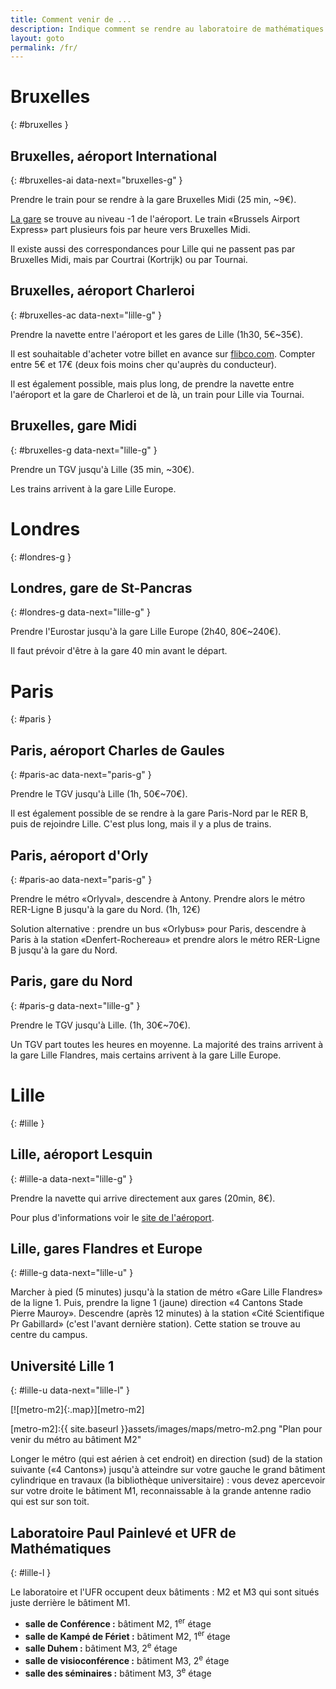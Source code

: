 ```yaml
---
title: Comment venir de ...
description: Indique comment se rendre au laboratoire de mathématiques Paul Painlevé de Lille à partir de divers points de départ.
layout: goto
permalink: /fr/
---
```


# <i class="cityicon-bruxelles"></i>Bruxelles
{: #bruxelles }

## Bruxelles, <i class="icon-flight"></i> aéroport International
{: #bruxelles-ai data-next="bruxelles-g" }

Prendre le train pour se rendre à la gare Bruxelles Midi (25 min, ~9€).

[La gare](http://www.brusselsairport.be/fr/passngr/to_from_brussels_airport/train/) se trouve au niveau -1 de l'aéroport. Le train «Brussels Airport Express» part plusieurs fois par heure vers Bruxelles Midi.

Il existe aussi des correspondances pour Lille qui ne passent pas par Bruxelles Midi, mais par Courtrai (Kortrijk) ou par Tournai.

## Bruxelles, <i class="icon-flight"></i> aéroport Charleroi
{: #bruxelles-ac data-next="lille-g" }

Prendre la navette entre l'aéroport et les gares de Lille (1h30, 5€~35€).

Il est souhaitable d'acheter votre billet en avance sur [flibco.com](https://www.flibco.com). Compter entre 5€ et 17€ (deux fois moins cher qu'auprès du conducteur).

Il est également possible, mais plus long, de prendre la navette entre l'aéroport et la gare de Charleroi et de là, un train pour Lille via Tournai.

## Bruxelles, <i class="icon-train"></i> gare Midi
{: #bruxelles-g data-next="lille-g" }

Prendre un TGV jusqu'à Lille (35 min, ~30€).

Les trains arrivent à la gare Lille Europe.

# <i class="cityicon-london"></i>Londres
{: #londres-g }

## Londres, <i class="icon-train"></i> gare de St-Pancras
{: #londres-g data-next="lille-g" }

Prendre l'Eurostar jusqu'à la gare Lille Europe (2h40, 80€~240€).

Il faut prévoir d'être à la gare 40 min avant le départ.

# <i class="cityicon-paris"></i>Paris
{: #paris }

## Paris, <i class="icon-flight"></i> aéroport Charles de Gaules
{: #paris-ac data-next="paris-g" }

Prendre le TGV jusqu'à Lille (1h, 50€~70€).

Il est également possible de se rendre à la gare Paris-Nord par le RER B, puis de rejoindre Lille. C'est plus long, mais il y a plus de trains.

## Paris, <i class="icon-flight"></i> aéroport d'Orly
{: #paris-ao data-next="paris-g" }

Prendre le métro «Orlyval», descendre à Antony. Prendre alors le métro RER-Ligne B jusqu'à la gare du Nord. (1h, 12€)

Solution alternative : prendre un bus «Orlybus» pour Paris, descendre à Paris à la station «Denfert-Rochereau» et prendre alors le métro RER-Ligne B jusqu'à la gare du Nord.

## Paris, <i class="icon-train"></i> gare du Nord
{: #paris-g data-next="lille-g" }

Prendre le TGV jusqu'à Lille. (1h, 30€~70€).

Un TGV part toutes les heures en moyenne. La majorité des trains arrivent à la gare Lille Flandres, mais certains arrivent à la gare Lille Europe.

# <i class="cityicon-lille"></i>Lille
{: #lille }

## Lille, <i class="icon-flight"></i> aéroport Lesquin
{: #lille-a data-next="lille-g" }

Prendre la navette qui arrive directement aux gares (20min, 8€).

Pour plus d'informations voir le [site de l'aéroport](http://www.lille.aeroport.fr/acceder-a-l-aeroport/navette/).

## Lille, <i class="icon-train"></i> gares Flandres et Europe
{: #lille-g data-next="lille-u" }

Marcher à pied (5 minutes) jusqu'à la station de métro «Gare Lille Flandres» de la ligne 1.
Puis, prendre la ligne 1 (jaune) direction «4 Cantons Stade Pierre Mauroy».
Descendre (après 12 minutes) à la station «Cité Scientifique Pr Gabillard» (c'est l'avant dernière station). Cette station se trouve au centre du campus.

## Université Lille 1
{: #lille-u data-next="lille-l" }

[![metro-m2]{:.map}][metro-m2]

[metro-m2]:{{ site.baseurl }}assets/images/maps/metro-m2.png
"Plan pour venir du métro au bâtiment M2"

Longer le métro (qui est aérien à cet endroit) en direction (sud) de la station suivante («4 Cantons») jusqu'à atteindre sur votre gauche le grand bâtiment cylindrique en travaux (la bibliothèque universitaire) : vous devez apercevoir sur votre droite le bâtiment M1, reconnaissable à la grande antenne radio qui est sur son toit.

## Laboratoire Paul Painlevé et UFR de Mathématiques
{: #lille-l }

Le laboratoire et l'UFR occupent deux bâtiments : M2 et M3 qui sont situés juste derrière le bâtiment M1.

- **salle de Conférence :** bâtiment M2, 1<sup>er</sup> étage
- **salle de Kampé de Fériet :** bâtiment M2, 1<sup>er</sup> étage
- **salle Duhem :** bâtiment M3, 2<sup>e</sup> étage
- **salle de visioconférence :** bâtiment M3, 2<sup>e</sup> étage
- **salle des séminaires :** bâtiment M3, 3<sup>e</sup> étage
